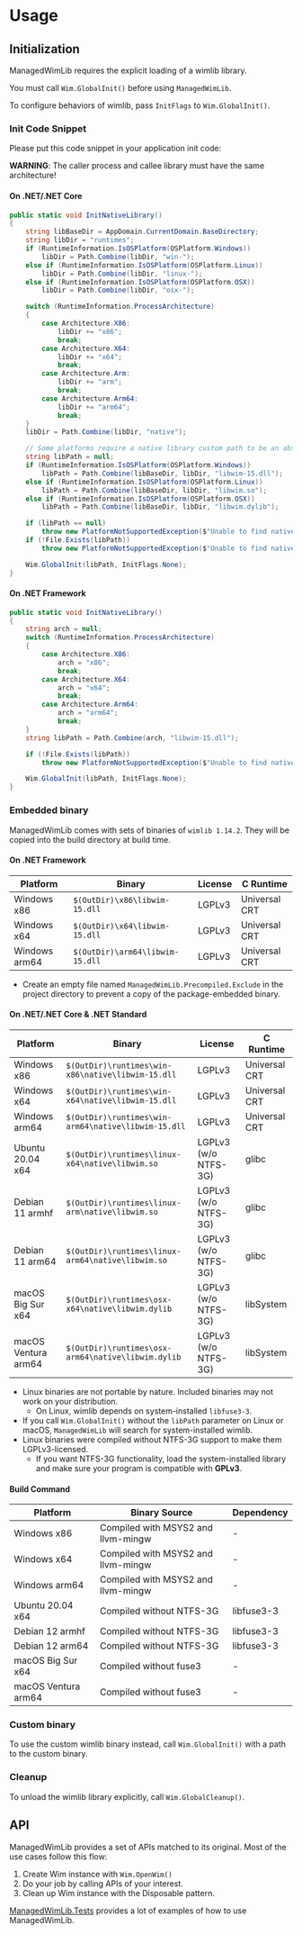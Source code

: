 # Usage

## Initialization

ManagedWimLib requires the explicit loading of a wimlib library.

You must call `Wim.GlobalInit()` before using `ManagedWimLib`. 

To configure behaviors of wimlib, pass `InitFlags` to `Wim.GlobalInit()`.

### Init Code Snippet

Please put this code snippet in your application init code:

**WARNING**: The caller process and callee library must have the same architecture!

#### On .NET/.NET Core

```cs
public static void InitNativeLibrary()
{
    string libBaseDir = AppDomain.CurrentDomain.BaseDirectory;
    string libDir = "runtimes";
    if (RuntimeInformation.IsOSPlatform(OSPlatform.Windows))
        libDir = Path.Combine(libDir, "win-");
    else if (RuntimeInformation.IsOSPlatform(OSPlatform.Linux))
        libDir = Path.Combine(libDir, "linux-");
    else if (RuntimeInformation.IsOSPlatform(OSPlatform.OSX))
        libDir = Path.Combine(libDir, "osx-");

    switch (RuntimeInformation.ProcessArchitecture)
    {
        case Architecture.X86:
            libDir += "x86";
            break;
        case Architecture.X64:
            libDir += "x64";
            break;
        case Architecture.Arm:
            libDir += "arm";
            break;
        case Architecture.Arm64:
            libDir += "arm64";
            break;
    }
    libDir = Path.Combine(libDir, "native");

    // Some platforms require a native library custom path to be an absolute path.
    string libPath = null;
    if (RuntimeInformation.IsOSPlatform(OSPlatform.Windows))
        libPath = Path.Combine(libBaseDir, libDir, "libwim-15.dll");
    else if (RuntimeInformation.IsOSPlatform(OSPlatform.Linux))
        libPath = Path.Combine(libBaseDir, libDir, "libwim.so");
    else if (RuntimeInformation.IsOSPlatform(OSPlatform.OSX))
        libPath = Path.Combine(libBaseDir, libDir, "libwim.dylib");

    if (libPath == null)
        throw new PlatformNotSupportedException($"Unable to find native library.");
    if (!File.Exists(libPath))
        throw new PlatformNotSupportedException($"Unable to find native library [{libPath}].");

    Wim.GlobalInit(libPath, InitFlags.None);
}
```

#### On .NET Framework

```cs
public static void InitNativeLibrary()
{
    string arch = null;
    switch (RuntimeInformation.ProcessArchitecture)
    {
        case Architecture.X86:
            arch = "x86";
            break;
        case Architecture.X64:
            arch = "x64";
            break;
        case Architecture.Arm64:
            arch = "arm64";
            break;
    }
    string libPath = Path.Combine(arch, "libwim-15.dll");

    if (!File.Exists(libPath))
        throw new PlatformNotSupportedException($"Unable to find native library [{libPath}].");

    Wim.GlobalInit(libPath, InitFlags.None);
}
```

### Embedded binary

ManagedWimLib comes with sets of binaries of `wimlib 1.14.2`. They will be copied into the build directory at build time.

#### On .NET Framework

| Platform         | Binary                          | License | C Runtime     |
|------------------|---------------------------------|---------|---------------|
| Windows x86      | `$(OutDir)\x86\libwim-15.dll`   | LGPLv3  | Universal CRT |
| Windows x64      | `$(OutDir)\x64\libwim-15.dll`   | LGPLv3  | Universal CRT |
| Windows arm64    | `$(OutDir)\arm64\libwim-15.dll` | LGPLv3  | Universal CRT |

- Create an empty file named `ManagedWimLib.Precompiled.Exclude` in the project directory to prevent a copy of the package-embedded binary.

#### On .NET/.NET Core & .NET Standard

| Platform             | Binary                                              | License              | C Runtime     |
|----------------------|-----------------------------------------------------|----------------------|---------------|
| Windows x86          | `$(OutDir)\runtimes\win-x86\native\libwim-15.dll`   | LGPLv3               | Universal CRT |
| Windows x64          | `$(OutDir)\runtimes\win-x64\native\libwim-15.dll`   | LGPLv3               | Universal CRT |
| Windows arm64        | `$(OutDir)\runtimes\win-arm64\native\libwim-15.dll` | LGPLv3               | Universal CRT |
| Ubuntu 20.04 x64     | `$(OutDir)\runtimes\linux-x64\native\libwim.so`     | LGPLv3 (w/o NTFS-3G) | glibc         | 
| Debian 11 armhf      | `$(OutDir)\runtimes\linux-arm\native\libwim.so`     | LGPLv3 (w/o NTFS-3G) | glibc         | 
| Debian 11 arm64      | `$(OutDir)\runtimes\linux-arm64\native\libwim.so`   | LGPLv3 (w/o NTFS-3G) | glibc         |
| macOS Big Sur x64    | `$(OutDir)\runtimes\osx-x64\native\libwim.dylib`    | LGPLv3 (w/o NTFS-3G) | libSystem     |
| macOS Ventura arm64  | `$(OutDir)\runtimes\osx-arm64\native\libwim.dylib`  | LGPLv3 (w/o NTFS-3G) | libSystem     |

- Linux binaries are not portable by nature. Included binaries may not work on your distribution.
    - On Linux, wimlib depends on system-installed `libfuse3-3`.
- If you call `Wim.GlobalInit()` without the `libPath` parameter on Linux or macOS, `ManagedWimLib` will search for system-installed wimlib.
- Linux binaries were compiled without NTFS-3G support to make them LGPLv3-licensed.
    - If you want NTFS-3G functionality, load the system-installed library and make sure your program is compatible with **GPLv3**.

#### Build Command

| Platform             | Binary Source                      | Dependency      |
|----------------------|------------------------------------|-----------------|
| Windows x86          | Compiled with MSYS2 and llvm-mingw | -               |
| Windows x64          | Compiled with MSYS2 and llvm-mingw | -               |
| Windows arm64        | Compiled with MSYS2 and llvm-mingw | -               |
| Ubuntu 20.04 x64     | Compiled without NTFS-3G           | libfuse3-3      |
| Debian 12 armhf      | Compiled without NTFS-3G           | libfuse3-3      |
| Debian 12 arm64      | Compiled without NTFS-3G           | libfuse3-3      |
| macOS Big Sur x64    | Compiled without fuse3             | -               |
| macOS Ventura arm64  | Compiled without fuse3             | -               |

### Custom binary

To use the custom wimlib binary instead, call `Wim.GlobalInit()` with a path to the custom binary.

### Cleanup

To unload the wimlib library explicitly, call `Wim.GlobalCleanup()`.

## API

ManagedWimLib provides a set of APIs matched to its original. Most of the use cases follow this flow:

1. Create Wim instance with `Wim.OpenWim()`
2. Do your job by calling APIs of your interest.
3. Clean up Wim instance with the Disposable pattern.

[ManagedWimLib.Tests](./ManagedWimLib.Tests) provides a lot of examples of how to use ManagedWimLib.
